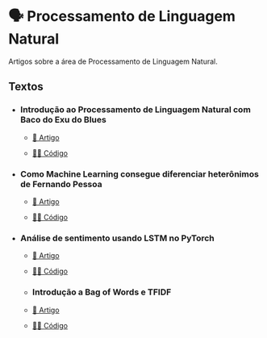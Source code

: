 # 🗣 Processamento de Linguagem Natural

Artigos sobre a área de Processamento de Linguagem Natural.

## Textos

- ### Introdução ao Processamento de Linguagem Natural com Baco do Exu do Blues
  - [📑 Artigo](https://medium.com/turing-talks/introdu%C3%A7%C3%A3o-ao-processamento-de-linguagem-natural-com-baco-exu-do-blues-17cbb7404258)

  - [👩‍💻 Código](Introducao/)

- ### Como Machine Learning consegue diferenciar heterônimos de Fernando Pessoa
  - [📑 Artigo](https://medium.com/turing-talks/como-machine-learning-consegue-diferenciar-heter%C3%B4nimos-de-fernando-pessoa-156d0d52a478)

  - [👩‍💻 Código](https://github.com/GrupoTuringCodes/fernando-pessoa)

- ### Análise de sentimento usando LSTM no PyTorch
  - [📑 Artigo](https://medium.com/turing-talks/an%C3%A1lise-de-sentimento-usando-lstm-no-pytorch-d90f001eb9d7)

  - [👩‍💻 Código](https://github.com/piEsposito/nlp-sentiment-analysis-turing-talks)
  
  - ### Introdução a Bag of Words e TFIDF
   - [📑 Artigo](https://medium.com/turing-talks/introdu%C3%A7%C3%A3o-a-bag-of-words-e-tf-idf-43a128151ce9)
   - [👩‍💻 Código](https://github.com/GrupoTuring/BoW-e-TFIDF)
